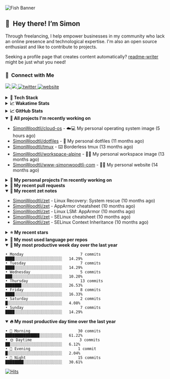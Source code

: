 ![Fish Banner](assets/fish.webp)

## 👋 &nbsp;Hey there! I’m Simon

Through freelancing, I help empower businesses in my community who lack
an online presence and technological expertise. I'm also an open source
enthusiast and like to contribute to projects.

Seeking a profile page that creates content automatically?
[readme-writer] might be just what you need!

### 🤝 &nbsp;Connect with Me

<div align="left">
<a href="https://linkedin.com/in/simonwoodtli" target="_blank">
<img src="https://img.shields.io/badge/linkedin-1E77B5?style=for-the-badge&logo=linkedin&logoColor=white alt=linkedin" />
</a>
<a href="https://github.com/simonwoodtli" target="_blank">
<img src="https://img.shields.io/badge/github-24292E?style=for-the-badge&logo=github&logoColor=white alt=github" />
</a>
<a href="https://twitter.com/simonwoodtlidev" target="_blank">
<img src="https://img.shields.io/badge/twitter-26a7de?style=for-the-badge&logo=twitter&logoColor=white" alt="twitter"/>
</a>
<a href="https://simonwoodtli.com" target="_blank">
<img src="https://img.shields.io/badge/website-E2925F?style=for-the-badge&logo=google-chrome&logoColor=white" alt="website"/>
</a>
</div>
<br/>


<details>
  <summary><b>🧰 Tech Stack</b></summary>
  <div align="center">
  <a href="https://skillicons.dev" target="_blank">
  <img src="https://skillicons.dev/icons?i=js,html,css,bash,python,go,postgresql,docker,vim,linux" alt="JavaScript, HTML, CSS, Bash, Python, Go, PostgreSQL, Docker, Vim,
  Linux">
  </a>
  </div>
</details>

<details>
  <summary><b>📈 Wakatime Stats</b></summary>
  <p align="center"><a href="https://wakatime.com/@SimonWoodtli">
  <img align="center" width="400" height="300" src="https://wakatime.com/share/@SimonWoodtli/7761bcef-e104-47d9-912a-dfd6bf08868b.svg" />
  </a>
  <a href="https://wakatime.com/@SimonWoodtli">
  <img align="center" width="400" height="300" src="https://wakatime.com/share/@SimonWoodtli/341953df-6a40-47b7-8220-ace4eabe0a17.svg" />
  </a></p>

  <h4><b>💬 I've been working with the following languages over the last 7 days</b></h4>

```
• No Data found                                                 
```

  <h4>👷 I've been working on the following projects over the last 7 days</h4>

```
• No Data found                                                 
```

  <h4><b>🛠️ I've been working with the following editors over the last 7 days</b></h4>

```
• No Data found                                                 
```

  <h4><b>💻 I've been working with the following operating systems over the last 7 days</b></h4>

```
• No Data found                                                 
```

</details>

<details>
  <summary><b>📈 GitHub Stats</b></summary>
  <div align="center">
  <a href="https://github.com/anuraghazra/github-readme-stats"> 
  <img src="https://github-readme-stats.vercel.app/api?username=simonwoodtli&theme=onedark&show_icons=true&hide_rank=true&custom_title=Stats&count_private=true&hide_border=true&hide=issues&line_height=24&bg_color=0d1117" alt="Github Stats">
  <img src="https://github-readme-stats.vercel.app/api/top-langs/?username=simonwoodtli&layout=compact&theme=onedark&count_private=true&hide_border=true&bg_color=0d1117" alt="Top Langs">
  </a>
  </div>
</details>

<details open="">
  <summary><b>👷 All projects I'm recently working on</b></summary>

* [SimonWoodtli/cloud-os](https://github.com/SimonWoodtli/cloud-os) - ☁️💻 My personal operating system image (5 hours ago)
* [SimonWoodtli/dotfiles](https://github.com/SimonWoodtli/dotfiles) - 🏡 My personal dotfiles (11 months ago)
* [SimonWoodtli/tmux](https://github.com/SimonWoodtli/tmux) - ⌨️ Borderless tmux (13 months ago)
* [SimonWoodtli/workspace-alpine](https://github.com/SimonWoodtli/workspace-alpine) - 🤖🐳 My personal workspace image (13 months ago)
* [SimonWoodtli/www-simonwoodtli-com](https://github.com/SimonWoodtli/www-simonwoodtli-com) - 👨‍💻 My personal website (14 months ago)

</details>
<details>
  <summary><b>🌱 My personal projects I'm recently working on</b></summary>

* [SimonWoodtli/cloud-os](https://github.com/SimonWoodtli/cloud-os) - ☁️💻 My personal operating system image (5 hours ago)
* [SimonWoodtli/dotfiles](https://github.com/SimonWoodtli/dotfiles) - 🏡 My personal dotfiles (11 months ago)
* [SimonWoodtli/tmux](https://github.com/SimonWoodtli/tmux) - ⌨️ Borderless tmux (13 months ago)
* [SimonWoodtli/workspace-alpine](https://github.com/SimonWoodtli/workspace-alpine) - 🤖🐳 My personal workspace image (13 months ago)
* [SimonWoodtli/www-simonwoodtli-com](https://github.com/SimonWoodtli/www-simonwoodtli-com) - 👨‍💻 My personal website (14 months ago)

</details>
<details>
  <summary><b>🔨 My recent pull requests</b></summary>

* [feat: add wireguard-generate-keys script](https://github.com/SimonWoodtli/dotfiles-old/pull/14) on [SimonWoodtli/dotfiles-old](https://github.com/SimonWoodtli/dotfiles-old) (30 months ago)
* [feat: add video-to-gif script](https://github.com/SimonWoodtli/dotfiles-old/pull/13) on [SimonWoodtli/dotfiles-old](https://github.com/SimonWoodtli/dotfiles-old) (31 months ago)
* [feat: add spoof-mac-linux script](https://github.com/SimonWoodtli/dotfiles-old/pull/12) on [SimonWoodtli/dotfiles-old](https://github.com/SimonWoodtli/dotfiles-old) (31 months ago)
* [feat: add sp-tmux script](https://github.com/SimonWoodtli/dotfiles-old/pull/11) on [SimonWoodtli/dotfiles-old](https://github.com/SimonWoodtli/dotfiles-old) (31 months ago)
* [feat: add sp script](https://github.com/SimonWoodtli/dotfiles-old/pull/10) on [SimonWoodtli/dotfiles-old](https://github.com/SimonWoodtli/dotfiles-old) (31 months ago)

</details>
<details open="">
  <summary><b>📝 My recent zet notes</b></summary>

* [SimonWoodtli/zet](https://github.com/SimonWoodtli/zet/tree/6a85429d7a9045e11f01455134b8c8f3d1b637bd/20240604183007) - Linux Recovery: System rescue (10 months ago)
* [SimonWoodtli/zet](https://github.com/SimonWoodtli/zet/tree/87b3098a0e134d89c2e97c484bf7cf283e9d1478/20240604131658) - AppArmor cheatsheet (10 months ago)
* [SimonWoodtli/zet](https://github.com/SimonWoodtli/zet/tree/1a44e3a3a7bb90e08f57b7df7df4db5e3220dd42/20240604131004) - Linux LSM: AppArmor (10 months ago)
* [SimonWoodtli/zet](https://github.com/SimonWoodtli/zet/tree/528443772a121ac9eae4dadea40a0c85be9eea7b/20240603205157) - SELinux cheatsheet (10 months ago)
* [SimonWoodtli/zet](https://github.com/SimonWoodtli/zet/tree/aadce80214b95dcfa4992ce9ad0c5128a6538fb6/20240603210010) - SELinux Context Inheritance (10 months ago)

</details>
<details>
  <summary><b>⭐ My recent stars</b></summary>

* [chmln/sd](https://github.com/chmln/sd) - Intuitive find & replace CLI (sed alternative) (10 months ago)
* [mpgirro/docker-pihole-unbound](https://github.com/mpgirro/docker-pihole-unbound) - Run Pi-Hole + Unbound on Docker (10 months ago)
* [dsprenkels/sss-cli](https://github.com/dsprenkels/sss-cli) - Command line program for secret-sharing strings (11 months ago)
* [turnkeylinux-apps/openldap](https://github.com/turnkeylinux-apps/openldap) - OpenLDAP - Open Source Directory Services (12 months ago)
* [simple-login/app](https://github.com/simple-login/app) - The SimpleLogin back-end and web app (14 months ago)

</details>
<details>
  <summary><b>💬 My most used language per repos</b></summary>

```
• Shell                          16 repos                       ███████████████████░░░░░░   76.19%
• JavaScript                     1 repo                         █░░░░░░░░░░░░░░░░░░░░░░░░   4.76%
• CSS                            2 repos                        ██░░░░░░░░░░░░░░░░░░░░░░░   9.52%
• Nix                            1 repo                         █░░░░░░░░░░░░░░░░░░░░░░░░   4.76%
• HTML                           1 repo                         █░░░░░░░░░░░░░░░░░░░░░░░░   4.76%
```

</details>
<details open="">
  <summary><b>📆 My most productive week day over the last year</b></summary>

```
• Monday                         7 commits                      ████░░░░░░░░░░░░░░░░░░░░░   14.29%
• Tuesday                        7 commits                      ████░░░░░░░░░░░░░░░░░░░░░   14.29%
• Wednesday                      5 commits                      ███░░░░░░░░░░░░░░░░░░░░░░   10.20%
• Thursday                       13 commits                     ███████░░░░░░░░░░░░░░░░░░   26.53%
• Friday                         8 commits                      ████░░░░░░░░░░░░░░░░░░░░░   16.33%
• Saturday                       2 commits                      █░░░░░░░░░░░░░░░░░░░░░░░░   4.08%
• Sunday                         7 commits                      ████░░░░░░░░░░░░░░░░░░░░░   14.29%
```

</details>
<details open="">
  <summary><b>🔥 My most productive day time over the last year</b></summary>

```
• 🌅 Morning                     30 commits                     ███████████████░░░░░░░░░░   61.22%
• 🌞 Daytime                     3 commits                      ██░░░░░░░░░░░░░░░░░░░░░░░   6.12%
• 🌇 Evening                     1 commit                       █░░░░░░░░░░░░░░░░░░░░░░░░   2.04%
• 🌃 Night                       15 commits                     ████████░░░░░░░░░░░░░░░░░   30.61%
```

</details>

[![Hits](https://hits.seeyoufarm.com/api/count/incr/badge.svg?url=https%3A%2F%2Fgithub.com%2Fsimonwoodtli&count_bg=%23689D6A&title_bg=%23282828&icon=&icon_color=%23E7E7E7&title=views+%28today+%2F+total%29&edge_flat=false)](https://hits.seeyoufarm.com)

[readme-writer]: <https://github.com/SimonWoodtli/readme-writer>
